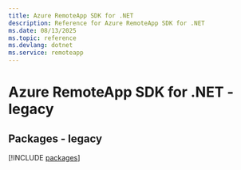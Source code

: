 ```yaml
---
title: Azure RemoteApp SDK for .NET
description: Reference for Azure RemoteApp SDK for .NET
ms.date: 08/13/2025
ms.topic: reference
ms.devlang: dotnet
ms.service: remoteapp
---
```

# Azure RemoteApp SDK for .NET - legacy
## Packages - legacy
[!INCLUDE [packages](remoteapp-index.md)]